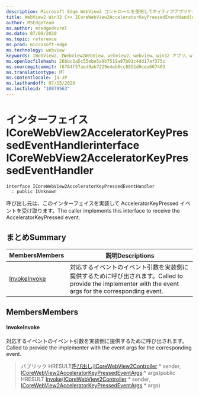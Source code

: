 ```yaml
---
description: Microsoft Edge WebView2 コントロールを使用してネイティブアプリケーションに web 技術 (HTML、CSS、JavaScript) を埋め込む
title: WebView2 Win32 C++ ICoreWebView2AcceleratorKeyPressedEventHandler
author: MSEdgeTeam
ms.author: msedgedevrel
ms.date: 07/08/2020
ms.topic: reference
ms.prod: microsoft-edge
ms.technology: webview
keywords: IWebView2、IWebView2WebView、webview2、webview、win32 アプリ、win32、edge、ICoreWebView2、ICoreWebView2Controller、browser control、edge html、ICoreWebView2AcceleratorKeyPressedEventHandler
ms.openlocfilehash: 26bbc2a5c55ebe5a9b7519a87b01c4dd17af375c
ms.sourcegitcommit: f6764f57aed9ab7229e4eb6cc8851d0cea667403
ms.translationtype: MT
ms.contentlocale: ja-JP
ms.lasthandoff: 07/15/2020
ms.locfileid: "10879563"
---
```

# <span data-ttu-id="09996-104">インターフェイス ICoreWebView2AcceleratorKeyPressedEventHandler</span><span class="sxs-lookup"><span data-stu-id="09996-104">interface ICoreWebView2AcceleratorKeyPressedEventHandler</span></span> 

```
interface ICoreWebView2AcceleratorKeyPressedEventHandler
  : public IUnknown
```

<span data-ttu-id="09996-105">呼び出し元は、このインターフェイスを実装して AcceleratorKeyPressed イベントを受け取ります。</span><span class="sxs-lookup"><span data-stu-id="09996-105">The caller implements this interface to receive the AcceleratorKeyPressed event.</span></span>

## <span data-ttu-id="09996-106">まとめ</span><span class="sxs-lookup"><span data-stu-id="09996-106">Summary</span></span>

 <span data-ttu-id="09996-107">Members</span><span class="sxs-lookup"><span data-stu-id="09996-107">Members</span></span>                        | <span data-ttu-id="09996-108">説明</span><span class="sxs-lookup"><span data-stu-id="09996-108">Descriptions</span></span>
--------------------------------|---------------------------------------------
[<span data-ttu-id="09996-109">Invoke</span><span class="sxs-lookup"><span data-stu-id="09996-109">Invoke</span></span>](#invoke) | <span data-ttu-id="09996-110">対応するイベントのイベント引数を実装側に提供するために呼び出されます。</span><span class="sxs-lookup"><span data-stu-id="09996-110">Called to provide the implementer with the event args for the corresponding event.</span></span>

## <span data-ttu-id="09996-111">Members</span><span class="sxs-lookup"><span data-stu-id="09996-111">Members</span></span>

#### <span data-ttu-id="09996-112">Invoke</span><span class="sxs-lookup"><span data-stu-id="09996-112">Invoke</span></span> 

<span data-ttu-id="09996-113">対応するイベントのイベント引数を実装側に提供するために呼び出されます。</span><span class="sxs-lookup"><span data-stu-id="09996-113">Called to provide the implementer with the event args for the corresponding event.</span></span>

> <span data-ttu-id="09996-114">パブリック HRESULT[呼び出し](#invoke)([ICoreWebView2Controller](icorewebview2controller.md) \* sender, [ICoreWebView2AcceleratorKeyPressedEventArgs](icorewebview2acceleratorkeypressedeventargs.md) \* args)</span><span class="sxs-lookup"><span data-stu-id="09996-114">public HRESULT [Invoke](#invoke)([ICoreWebView2Controller](icorewebview2controller.md) \* sender, [ICoreWebView2AcceleratorKeyPressedEventArgs](icorewebview2acceleratorkeypressedeventargs.md) \* args)</span></span>

